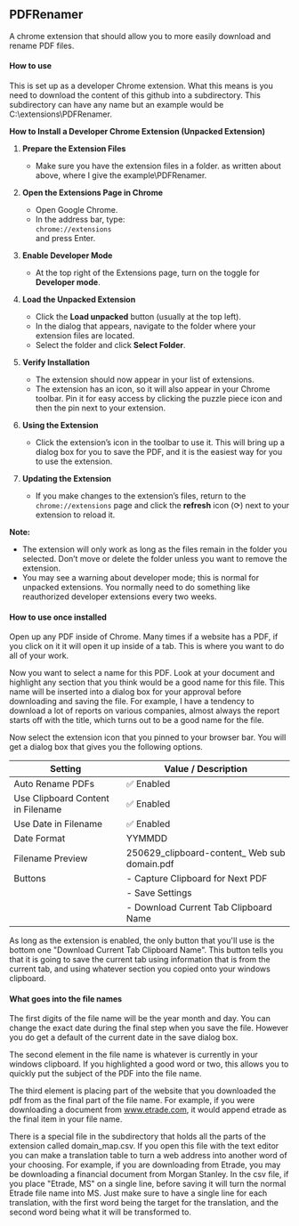 ## PDFRenamer

A chrome extension that should allow you to more easily download and rename PDF files.

#### How to use

This is set up as a developer Chrome extension. What this means is you need to download the content of this github into a subdirectory. This subdirectory can have any name but an example would be C:\extensions\PDFRenamer.

**How to Install a Developer Chrome Extension (Unpacked Extension)**

1. **Prepare the Extension Files**
   - Make sure you have the extension files in a folder. as written about above, where I give the example\PDFRenamer.
  
2. **Open the Extensions Page in Chrome**
   - Open Google Chrome.
   - In the address bar, type:  
     `chrome://extensions`  
     and press Enter.

3. **Enable Developer Mode**
   - At the top right of the Extensions page, turn on the toggle for **Developer mode**.

4. **Load the Unpacked Extension**
   - Click the **Load unpacked** button (usually at the top left).
   - In the dialog that appears, navigate to the folder where your extension files are located.
   - Select the folder and click **Select Folder**.

5. **Verify Installation**
   - The extension should now appear in your list of extensions.
   - The extension has an icon, so it will also appear in your Chrome toolbar. Pin it for easy access by clicking the puzzle piece icon and then the pin next to your extension.

6. **Using the Extension**
   - Click the extension’s icon in the toolbar to use it.  This will bring up a dialog box for you to save the PDF, and it is the easiest way for you to use the extension.

7. **Updating the Extension**
   - If you make changes to the extension’s files, return to the `chrome://extensions` page and click the **refresh** icon (⟳) next to your extension to reload it.

**Note:**  
- The extension will only work as long as the files remain in the folder you selected. Don’t move or delete the folder unless you want to remove the extension.
- You may see a warning about developer mode; this is normal for unpacked extensions. You normally need to do something like reauthorized developer extensions every two weeks.

#### How to use once installed

Open up any PDF inside of Chrome. Many times if a website has a PDF, if you click on it it will open it up inside of a tab. This is where you want to do all of your work.

Now you want to select a name for this PDF. Look at your document and highlight any section that you think would be a good name for this file. This name will be inserted into a dialog box for your approval before downloading and saving the file.  For example, I have a tendency to download a lot of reports on various companies, almost always the report starts off with the title, which turns out to be a good name for the file.

Now select the extension icon that you pinned to your browser bar.  You will get a dialog box that gives you the following options.

| Setting                                | Value / Description                                |
|----------------------------------------|----------------------------------------------------|
| Auto Rename PDFs                       | ✅ Enabled                                         |
| Use Clipboard Content in Filename      | ✅ Enabled                                         |
| Use Date in Filename                   | ✅ Enabled                                         |
| Date Format                            | YYMMDD                                             |
| Filename Preview                       | 250629_clipboard-content_ Web sub domain.pdf            |
| Buttons                                | - Capture Clipboard for Next PDF                  |
|                                        | - Save Settings             |
|                                        | - Download Current Tab Clipboard Name                                   |

As long as the extension is enabled, the only button that you'll use is the bottom one "Download Current Tab Clipboard Name". This button tells you that it is going to save the current tab using information that is from the current tab, and using whatever section you copied onto your windows clipboard.

#### What goes into the file names

The first digits of the file name will be the year month and day. You can change the exact date during the final step when you save the file. However you do get a default of the current date in the save dialog box.

The second element in the file name is whatever is currently in your windows clipboard. If you highlighted a good word or two, this allows you to quickly put the subject of the PDF into the file name.

The third element is placing part of the website that you downloaded the pdf from as the final part of the file name. For example, if you were downloading a document from www.etrade.com, it would append etrade as the final item in your file name.

There is a special file in the subdirectory that holds all the parts of the extension called domain_map.csv.  If you open this file with the text editor you can make a translation table to turn a web address into another word of your choosing. For example, if you are downloading from Etrade, you may be downloading a financial document from Morgan Stanley. In the csv file, if you place "Etrade, MS" on a single line, before saving it will turn the normal Etrade file name into MS. Just make sure to have a single line for each translation, with the first word being the target for the translation, and the second word being what it will be transformed to.

